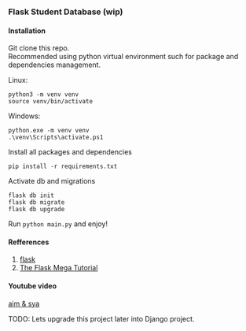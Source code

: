 ### Flask Student Database (wip)

#### Installation

Git clone this repo.  
Recommended using python virtual environment such for package and dependencies management.

Linux:  

```
python3 -m venv venv
source venv/bin/activate
```

Windows:  

```
python.exe -m venv venv
.\venv\Scripts\activate.ps1
```

Install all packages and dependencies

```
pip install -r requirements.txt
```

Activate db and migrations

```
flask db init
flask db migrate 
flask db upgrade
```

Run `python main.py` and enjoy!

#### Refferences
1. [flask](https://flask.palletsprojects.com/en/3.0.x/)
2. [The Flask Mega Tutorial](https://blog.miguelgrinberg.com/post/the-flask-mega-tutorial-part-i-hello-world)

#### Youtube video
[aim & sya](https://youtu.be/tBS9iWOEx10?si=HJuUK9mRgz8t5hzZ)

TODO: Lets upgrade this project later into Django project.